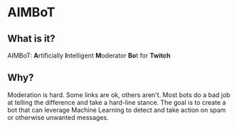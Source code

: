 # AIMBoT
## What is it?
AIMBoT:  **A**rtificially **I**ntelligent **M**oderator **Bo**t for **Twitch**

## Why?
Moderation is hard. Some links are ok, others aren't. Most bots do a bad job at telling the difference
and take a hard-line stance. The goal is to create a bot that can leverage Machine
Learning to detect and take action on spam or otherwise unwanted messages.
